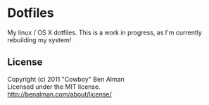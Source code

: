 # Dotfiles

My linux / OS X dotfiles. This is a work in progress, as I'm currently rebuilding my system!

## License
Copyright (c) 2011 "Cowboy" Ben Alman  
Licensed under the MIT license.  
<http://benalman.com/about/license/>

